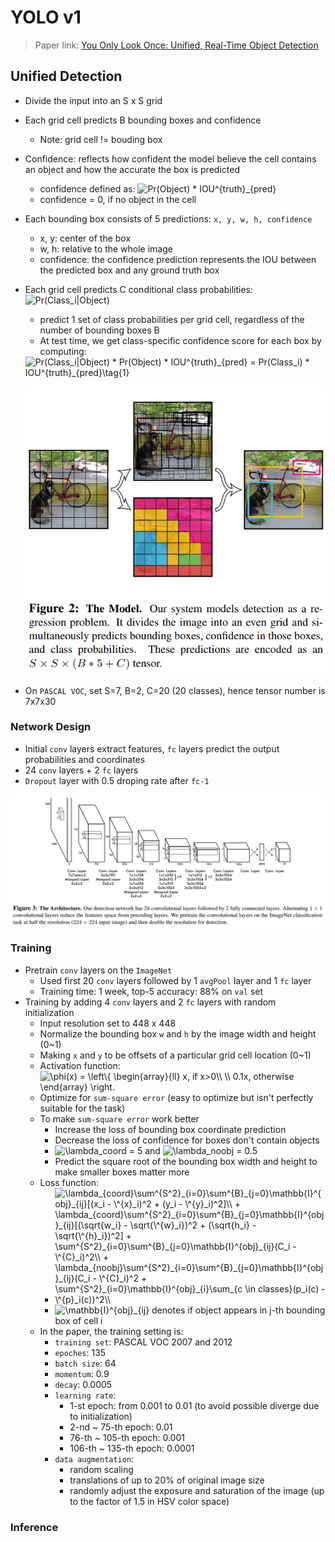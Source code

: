 # YOLO v1
> Paper link: [You Only Look Once: Unified, Real-Time Object Detection](https://pjreddie.com/media/files/papers/yolo.pdf)

## Unified Detection
- Divide the input into an S x S grid
- Each grid cell predicts B bounding boxes and confidence
    - Note: grid cell != bouding box
- Confidence: reflects how confident the model believe the cell contains an object and how the accurate the box is predicted
    - confidence defined as: <img src="http://latex.codecogs.com/gif.latex?Pr(Object)&space;*&space;IOU^{truth}_{pred}" title="Pr(Object) * IOU^{truth}_{pred}" />
    - confidence = 0, if no object in the cell
- Each bounding box consists of 5 predictions: `x, y, w, h, confidence`
    - x, y: center of the box
    - w, h: relative to the whole image
    - confidence: the confidence prediction represents the IOU between the predicted box and any ground truth box
- Each grid cell predicts C conditional class probabilities: <img src="http://latex.codecogs.com/gif.latex?Pr(Class_i|Object)" title="Pr(Class_i|Object)" />
    - predict 1 set of class probabilities per grid cell, regardless of the number of bounding boxes B
    - At test time, we get class-specific confidence score for each box by computing:
    
    <img src="http://latex.codecogs.com/gif.latex?Pr(Class_i|Object)&space;*&space;Pr(Object)&space;*&space;IOU^{truth}_{pred}&space;=&space;Pr(Class_i)&space;*&space;IOU^{truth}_{pred}\tag{1}" title="Pr(Class_i|Object) * Pr(Object) * IOU^{truth}_{pred} = Pr(Class_i) * IOU^{truth}_{pred}\tag{1}" />
    
    ![yolov1-1](_image/yolov1-1.png)
- On `PASCAL VOC`, set S=7, B=2, C=20 (20 classes), hence tensor number is 7x7x30
    
### Network Design
- Initial `conv` layers extract features, `fc` layers predict the output probabilities and coordinates
- 24 `conv` layers + 2 `fc` layers
- `Dropout` layer with 0.5 droping rate after `fc-1`

![yolov1-2](_image/yolov1-2.png)

### Training
- Pretrain `conv` layers on the `ImageNet`
    - Used first 20 `conv` layers followed by 1 `avgPool` layer and 1 `fc` layer
    - Training time: 1 week, top-5 accuracy: 88% on `val` set
- Training by adding 4 `conv` layers and 2 `fc` layers with random initialization
    - Input resolution set to 448 x 448
    - Normalize the bounding box `w` and `h` by the image width and height (0~1)
    - Making `x` and `y` to be offsets of a particular grid cell location (0~1)
    - Activation function: <img src="http://latex.codecogs.com/gif.latex?\phi(x)&space;=&space;\left\{&space;\begin{array}{ll}&space;x,&space;if&space;x>0\\&space;\\&space;0.1x,&space;otherwise&space;\end{array}&space;\right." title="\phi(x) = \left\{ \begin{array}{ll} x, if x>0\\ \\ 0.1x, otherwise \end{array} \right." />
    - Optimize for `sum-square error` (easy to optimize but isn't perfectly suitable for the task)
    - To make `sum-square error` work better
        - Increase the loss of bounding box coordinate prediction
        - Decrease the loss of confidence for boxes don't contain objects
        - <img src="http://latex.codecogs.com/gif.latex?\lambda_coord&space;=&space;5" title="\lambda_coord = 5" /> and <img src="http://latex.codecogs.com/gif.latex?\lambda_noobj&space;=&space;0.5" title="\lambda_noobj = 0.5" />
        - Predict the square root of the bounding box width and height to make smaller boxes matter more
    - Loss function:
        - <img src="http://latex.codecogs.com/gif.latex?\lambda_{coord}\sum^{S^2}_{i=0}\sum^{B}_{j=0}\mathbb{I}^{obj}_{ij}[(x_i&space;-&space;\^{x}_i)^2&space;&plus;&space;(y_i&space;-&space;\^{y}_i)^2]\\&space;&plus;&space;\lambda_{coord}\sum^{S^2}_{i=0}\sum^{B}_{j=0}\mathbb{I}^{obj}_{ij}[(\sqrt{w_i}&space;-&space;\sqrt{\^{w}_i})^2&space;&plus;&space;(\sqrt{h_i}&space;-&space;\sqrt{\^{h}_i})^2]&space;&plus;&space;\sum^{S^2}_{i=0}\sum^{B}_{j=0}\mathbb{I}^{obj}_{ij}(C_i&space;-&space;\^{C}_i)^2\\&space;&plus;&space;\lambda_{noobj}\sum^{S^2}_{i=0}\sum^{B}_{j=0}\mathbb{I}^{obj}_{ij}(C_i&space;-&space;\^{C}_i)^2&space;&plus;&space;\sum^{S^2}_{i=0}\mathbb{I}^{obj}_{i}\sum_{c&space;\in&space;classes}(p_i(c)&space;-&space;\^{p}_i(c))^2\\" title="\lambda_{coord}\sum^{S^2}_{i=0}\sum^{B}_{j=0}\mathbb{I}^{obj}_{ij}[(x_i - \^{x}_i)^2 + (y_i - \^{y}_i)^2]\\ + \lambda_{coord}\sum^{S^2}_{i=0}\sum^{B}_{j=0}\mathbb{I}^{obj}_{ij}[(\sqrt{w_i} - \sqrt{\^{w}_i})^2 + (\sqrt{h_i} - \sqrt{\^{h}_i})^2] + \sum^{S^2}_{i=0}\sum^{B}_{j=0}\mathbb{I}^{obj}_{ij}(C_i - \^{C}_i)^2\\ + \lambda_{noobj}\sum^{S^2}_{i=0}\sum^{B}_{j=0}\mathbb{I}^{obj}_{ij}(C_i - \^{C}_i)^2 + \sum^{S^2}_{i=0}\mathbb{I}^{obj}_{i}\sum_{c \in classes}(p_i(c) - \^{p}_i(c))^2\\" />
        - <img src="http://latex.codecogs.com/gif.latex?\mathbb{I}^{obj}_{ij}" title="\mathbb{I}^{obj}_{ij}" /> denotes if object appears in j-th bounding box of cell i
    - In the paper, the training setting is:
        - `training set`: PASCAL VOC 2007 and 2012
        - `epoches`: 135
        - `batch size`: 64
        - `momentum`: 0.9
        - `decay`: 0.0005
        - `learning rate`:
            - 1-st epoch: from 0.001 to 0.01 (to avoid possible diverge due to initialization)
            - 2-nd ~ 75-th epoch: 0.01
            - 76-th ~ 105-th epoch: 0.001
            - 106-th ~ 135-th epoch: 0.0001
        - `data augmentation`:
            - random scaling
            - translations of up to 20% of original image size
            - randomly adjust the exposure and saturation of the image (up to the factor of 1.5 in HSV color space)

### Inference
